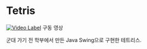 # Tetris


[![Video Label](http://img.youtube.com/vi/gVKKPeQeNgQ/0.jpg)](https://youtu.be/gVKKPeQeNgQ)
구동 영상

군대 가기 전 학부에서 만든 Java Swing으로 구현한 테트리스.
